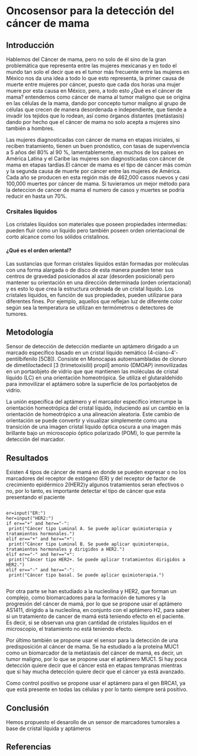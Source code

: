 # Oncosensor para la detección del cáncer de mama

## Introducción

Hablemos del Cáncer de mama, pero no solo de él sino de la gran problemática que representa entre las mujeres mexicanas y en todo el mundo
tan solo el decir que es el tumor más frecuente entre las mujeres en México nos da una idea a todo lo que esto representa, la primer causa
de muerte entre mujeres por cáncer, puesto que cada dos horas una mujer muere por esta causa en México, pero, a todo esto ¿Qué es el cáncer
de mama? entendemos como cáncer de mama al tumor maligno que se origina en las células de la mama, dando por concepto  tumor maligno al
grupo de células que crecen de manera desordenada e independiente, que tiende a invadir los tejidos que lo rodean, así como órganos distantes
(metástasis) dando por hecho que el cáncer de mama no solo acepta a mujeres sino también a hombres.

Las mujeres diagnosticadas con cáncer de mama en etapas iniciales, si reciben tratamiento, tienen un buen pronóstico, con tasas de
supervivencia a 5 años del 80% al 90 %, lamentablemente, en muchos de los países en América Latina y el Caribe las mujeres son diagnosticadas
con cáncer de mama en etapas tardías.El cáncer de mama es el tipo de cáncer más común y la segunda causa de muerte por cáncer entre las mujeres
de América. Cada año se producen en esta región más de 462,000 casos nuevos y casi 100,000 muertes por cáncer de mama. Si tuvieramos un mejor
método para la deteccion de cancer de mama el numero de casos y muertes se podría  reducir en hasta un 70%.

### Crsitales líquidos

Los cristales líquidos son materiales que poseen propiedades intermedias: pueden fluir como un líquido pero también poseen orden
orientacional de corto alcance como los sólidos cristalinos. 

#### ¿Qué es el orden oriental?

Las sustancias que forman cristales líquidos están formadas por moléculas con una forma alargada o de disco de esta
manera pueden tener sus centros de gravedad posicionados al azar (desorden posicional) pero mantener su orientación en una dirección
determinada (orden orientacional) y es esto lo que crea la estructura ordenada de un cristal líquido.
Los cristales líquidos, en función de sus propiedades, pueden utilizarse para diferentes fines. Por ejemplo, aquellos que reflejan
luz de diferente color según sea la temperatura se utilizan en termómetros o detectores de tumores.


## Metodología

Sensor de detección de detección mediante un aptámero dirigado a un marcado específico basado en un cristal líquido nemático (4-ciano-4'-
pentilbifenilo [5CB]). Consiste en Monocapas autoensambladas de cloruro de dimetiloctadecil [3 (trimetoxisilil) propil] amonio (DMOAP) 
inmovilizadas en un portaobjeto de vidrio que  que mantienen las moléculas de cristal líquido (LC) en
una orientación homeotrópica. Se utiliza el glutaraldehído  para inmovilizar el aptámero sobre la
superficie de los  portaobjetos de vidrio.

La unión específica del aptámero y el marcador específico interrumpe la orientación homeotrópica del cristal líquido, induciendo así un
cambio en la orientación de homeotrópico a una alineación aleatoria. Este cambio de orientación se puede convertir y visualizar
simplemente como una transición de una imagen cristal liquido óptica oscura a una imagen más brillante bajo un microscopio óptico
polarizado (POM), lo que permite la detección del marcador.


## Resultados

Existen 4 tipos de cáncer de mamá  en donde se pueden expresar o no los marcadores del receptor de estógeno (ER) y del receptor
de factor de crecimiento epidérmico 2(HER2)y algunos tratamientos seran efectivos o no, por lo tanto, es importante detectar el
tipo de cáncer que esta presentando el paciente

```

er=input("ER:")
her=input("HER2:")
if er=="+" and her=="-":
 print("Cáncer tipo Luminal A. Se puede aplicar quimioterapia y tratamientos hormonales.")
elif er=="+" and her=="+":
 print("Cáncer tipo Luminal B. Se puede aplicar quimioterapia, tratamientos hormonales y dirigidos a HER2.")
elif er=="-" and her=="+":
 print("Cáncer tipo HER2+. Se puede aplicar tratamientos dirigidos a HER2.")
elif er=="-" and her=="-":
 print("Cáncer tipo basal. Se puede aplicar quimioterapia.")
 
```
 
Por otra parte se han estudiado a la nucleolina y HER2, que forman un complejo, como biomarcadores para la formación de tumores y la
progresión del cáncer de mamá, por lo que se propone usar el aptámero AS1411, dirigido a la nucleolina, en conjunto con el aptámero H2,
para saber si un tratamiento de cancer de mamá está teniendo efecto en el paciente. Es decir, si se observan una gran cantidad de
cristales líquidos en el microscopio, el tratamiento no está teniendo efecto.

Por último también se propone usar el sensor para la detección de una predisposición al cáncer de mama. Se ha estudiado a la proteína
MUC1 como un biomarcador de la metástasis del cáncer de mamá, es decir, un tumor maligno, por lo que se propone usar el aptámero MUC1.
Si hay poca detección quiere decir que el cáncer está en etapas tempranas mientras que si hay mucha detección quiere decir que el cáncer
ya está avanzado.

Como control positivo se propone usar el aptámero para el gen BRCA1, ya que está presente en todas las células y por lo tanto siempre
será positivo.


## Conclusión

Hemos propuesto el desarollo de un sensor de marcadores tumorales a base de cristal líquida y aptámeros
## Referencias
